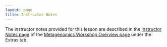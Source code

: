 ```yaml
---
layout: page
title: Instructor Notes
---
```


The instructor notes provided for this lesson are described in the [Instructor Notes page](https://carpentries-incubator.github.io/metagenomics-workshop/guide/index.html) of the [Metagenomics Workshop Overview page](https://carpentries-incubator.github.io/metagenomics-workshop/) under the Extras tab.


